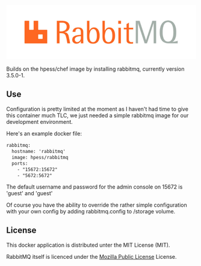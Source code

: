 ![RabbitMQ](/rabbitmq.jpg?raw=true "RabbitMQ")

Builds on the hpess/chef image by installing rabbitmq, currently version 3.5.0-1.

## Use
Configuration is pretty limited at the moment as I haven't had time to give this container much TLC, we just needed a simple rabbitmq image for our development environment.

Here's an example docker file:
```
rabbitmq:
  hostname: 'rabbitmq'
  image: hpess/rabbitmq
  ports: 
    - "15672:15672"
    - "5672:5672"
```
The default username and password for the admin console on 15672 is 'guest' and 'guest'

Of course you have the ability to override the rather simple configuration with your own config by adding rabbitmq.config to /storage volume.

## License
This docker application is distributed unter the MIT License (MIT).

RabbitMQ itself is licenced under the [Mozilla Public License](https://www.rabbitmq.com/mpl.html) License.
